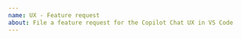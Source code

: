```yaml
---
name: UX - Feature request
about: File a feature request for the Copilot Chat UX in VS Code
---
```


<!-- Please search existing issues to avoid creating duplicates -->
<!-- Please test using the latest insiders build to make sure your issue has not already been implemented: https://code.visualstudio.com/insiders/ -->

<!-- Describe the feature you'd like. -->